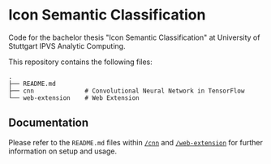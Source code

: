 # Icon Semantic Classification

Code for the bachelor thesis "Icon Semantic Classification" at University of Stuttgart IPVS Analytic Computing.

This repository contains the following files:

```
.
├── README.md
├── cnn              # Convolutional Neural Network in TensorFlow
└── web-extension    # Web Extension
```

## Documentation

Please refer to the `README.md` files within [`/cnn`](/cnn/README.md) and [`/web-extension`](/web-extension/README.md) for further information on setup and usage.
